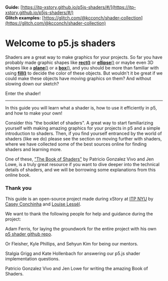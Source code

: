**Guide:** [https://itp-xstory.github.io/p5js-shaders/#/](https://itp-xstory.github.io/p5js-shaders/#/) <br>
**Glitch examples:** [https://glitch.com/@kcconch/shader-collection](https://glitch.com/@kcconch/shader-collection)

# Welcome to p5.js shaders

Shaders are a great way to make graphics for your projects. So far you have probably made graphic shapes like [**rect()**](https://p5js.org/reference/#/p5/rect) or [**ellipse**()](https://p5js.org/reference/#/p5/ellipse) or maybe even 3D shapes like a [**plane**()](https://p5js.org/reference/#/p5/plane) or a [**box**()](https://p5js.org/reference/#/p5/box), and you should be more than familiar with using [**fill()**](https://p5js.org/reference/#/p5/fill) to decide the color of these objects. But wouldn't it be great if we could make these objects have moving graphics on them? And without slowing down our sketch?

Enter the shader!

***

In this guide you will learn what a shader is, how to use it efficiently in p5, and how to make your own!

Consider this "the booklet of shaders". A great way to start familiarizing yourself with making amazing graphics for your projects in p5 and a simple introduction to shaders.
Then, if you find yourself entranced by the world of shaders (like we do) please see the section on moving further with shaders, where we have collected some of the best sources online for finding shaders and learning more.

One of these, ["The Book of Shaders"](https://thebookofshaders.com/) by Patricio Gonzalez Vivo and Jen Lowe, is a truly great resource if you want to dive deeper into the technical details of shaders, and we will be borrowing some explanations from this online book.


### Thank you
This guide is an open-source project made during xStory at [ITP NYU](https://tisch.nyu.edu/itp) by [Casey Conchinha](https://github.com/kcconch) and [Louise Lessél](http://www.louiselessel.com).

We want to thank the following people for help and guidance during the project:

Adam Ferris, for laying the groundwork for the entire project with his own [p5 shader github repo](https://github.com/aferriss/p5jsShaderExamples). 

Or Fleisher, Kyle Phillips, and Sehyun Kim for being our mentors.

Stalgia Grigg and Kate Hollenbach for answering our p5.js shader implementation questions.

Patricio Gonzalez Vivo and Jen Lowe for writing the amazing Book of Shaders.
